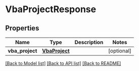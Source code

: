 # VbaProjectResponse

## Properties
Name | Type | Description | Notes
------------ | ------------- | ------------- | -------------
**vba_project** | [**VbaProject**](VbaProject.md) |  | [optional] 

[[Back to Model list]](../README.md#documentation-for-models) [[Back to API list]](../README.md#documentation-for-api-endpoints) [[Back to README]](../README.md)



